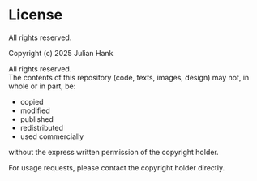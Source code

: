 # License

All rights reserved.

Copyright (c) 2025 Julian Hank

All rights reserved.  
The contents of this repository (code, texts, images, design) may not, in whole or in part, be:

- copied  
- modified  
- published  
- redistributed  
- used commercially  

without the express written permission of the copyright holder.  

For usage requests, please contact the copyright holder directly.